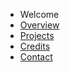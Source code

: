  * Welcome
  * [Overview](/)
  * [Projects](projects.md)
  * [Credits](credits.md)
  * [Contact](contact.md)